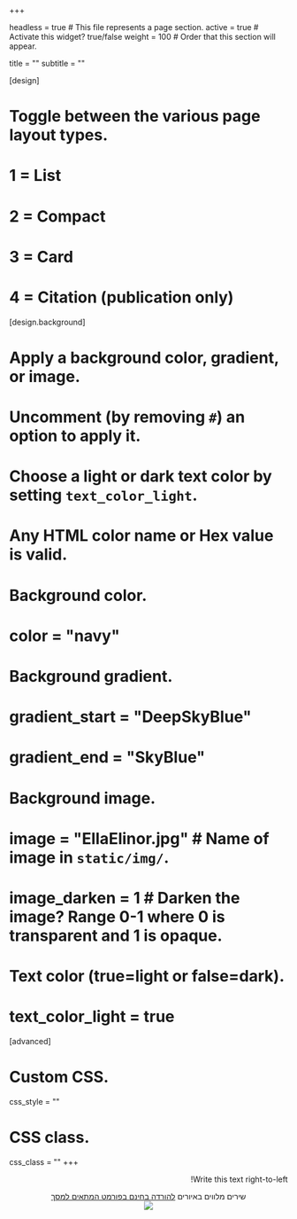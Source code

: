 +++

headless = true  # This file represents a page section.
active = true  # Activate this widget? true/false
weight = 100  # Order that this section will appear.
  
title = ""
subtitle = ""

[design]
  # Toggle between the various page layout types.
  #   1 = List
  #   2 = Compact
  #   3 = Card
  #   4 = Citation (publication only)


[design.background]
  # Apply a background color, gradient, or image.
  #   Uncomment (by removing `#`) an option to apply it.
  #   Choose a light or dark text color by setting `text_color_light`.
  #   Any HTML color name or Hex value is valid.
  
  # Background color.
  # color = "navy"
  
  # Background gradient.
  # gradient_start = "DeepSkyBlue"
  # gradient_end = "SkyBlue"
  
  # Background image.
  # image = "EllaElinor.jpg"  # Name of image in `static/img/`.
  # image_darken = 1  # Darken the image? Range 0-1 where 0 is transparent and 1 is opaque.

  # Text color (true=light or false=dark).
  # text_color_light = true  
  
[advanced]
 # Custom CSS. 
 css_style = ""
 
 # CSS class.
 css_class = ""
+++

<p dir="rtl">Write this text right-to-left!</p>
<div style="text-align: center">

  שירים מלווים באיורים
<a href="files/Kakh_Shamaa_Haletaa_for_screen.pdf" target="_blank">להורדה בחינם בפורמט המתאים למסך</a>  
<img src="img\EllaElinor.jpg"/>

</div>
</p>




